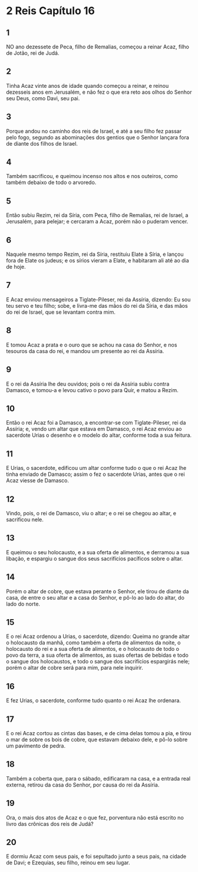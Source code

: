 # 2 Reis Capítulo 16

## 1
NO ano dezessete de Peca, filho de Remalias, começou a reinar Acaz, filho de Jotão, rei de Judá.

## 2
Tinha Acaz vinte anos de idade quando começou a reinar, e reinou dezesseis anos em Jerusalém, e não fez o que era reto aos olhos do Senhor seu Deus, como Davi, seu pai.

## 3
Porque andou no caminho dos reis de Israel, e até a seu filho fez passar pelo fogo, segundo as abominações dos gentios que o Senhor lançara fora de diante dos filhos de Israel.

## 4
Também sacrificou, e queimou incenso nos altos e nos outeiros, como também debaixo de todo o arvoredo.

## 5
Então subiu Rezim, rei da Síria, com Peca, filho de Remalias, rei de Israel, a Jerusalém, para pelejar; e cercaram a Acaz, porém não o puderam vencer.

## 6
Naquele mesmo tempo Rezim, rei da Síria, restituiu Elate à Síria, e lançou fora de Elate os judeus; e os sírios vieram a Elate, e habitaram ali até ao dia de hoje.

## 7
E Acaz enviou mensageiros a Tiglate-Pileser, rei da Assíria, dizendo: Eu sou teu servo e teu filho; sobe, e livra-me das mãos do rei da Síria, e das mãos do rei de Israel, que se levantam contra mim.

## 8
E tomou Acaz a prata e o ouro que se achou na casa do Senhor, e nos tesouros da casa do rei, e mandou um presente ao rei da Assíria.

## 9
E o rei da Assíria lhe deu ouvidos; pois o rei da Assíria subiu contra Damasco, e tomou-a e levou cativo o povo para Quir, e matou a Rezim.

## 10
Então o rei Acaz foi a Damasco, a encontrar-se com Tiglate-Pileser, rei da Assíria; e, vendo um altar que estava em Damasco, o rei Acaz enviou ao sacerdote Urias o desenho e o modelo do altar, conforme toda a sua feitura.

## 11
E Urias, o sacerdote, edificou um altar conforme tudo o que o rei Acaz lhe tinha enviado de Damasco; assim o fez o sacerdote Urias, antes que o rei Acaz viesse de Damasco.

## 12
Vindo, pois, o rei de Damasco, viu o altar; e o rei se chegou ao altar, e sacrificou nele.

## 13
E queimou o seu holocausto, e a sua oferta de alimentos, e derramou a sua libação, e espargiu o sangue dos seus sacrifícios pacíficos sobre o altar.

## 14
Porém o altar de cobre, que estava perante o Senhor, ele tirou de diante da casa, de entre o seu altar e a casa do Senhor, e pô-lo ao lado do altar, do lado do norte.

## 15
E o rei Acaz ordenou a Urias, o sacerdote, dizendo: Queima no grande altar o holocausto da manhã, como também a oferta de alimentos da noite, o holocausto do rei e a sua oferta de alimentos, e o holocausto de todo o povo da terra, a sua oferta de alimentos, as suas ofertas de bebidas e todo o sangue dos holocaustos, e todo o sangue dos sacrifícios espargirás nele; porém o altar de cobre será para mim, para nele inquirir.

## 16
E fez Urias, o sacerdote, conforme tudo quanto o rei Acaz lhe ordenara.

## 17
E o rei Acaz cortou as cintas das bases, e de cima delas tomou a pia, e tirou o mar de sobre os bois de cobre, que estavam debaixo dele, e pô-lo sobre um pavimento de pedra.

## 18
Também a coberta que, para o sábado, edificaram na casa, e a entrada real externa, retirou da casa do Senhor, por causa do rei da Assíria.

## 19
Ora, o mais dos atos de Acaz e o que fez, porventura não está escrito no livro das crônicas dos reis de Judá?

## 20
E dormiu Acaz com seus pais, e foi sepultado junto a seus pais, na cidade de Davi; e Ezequias, seu filho, reinou em seu lugar.

